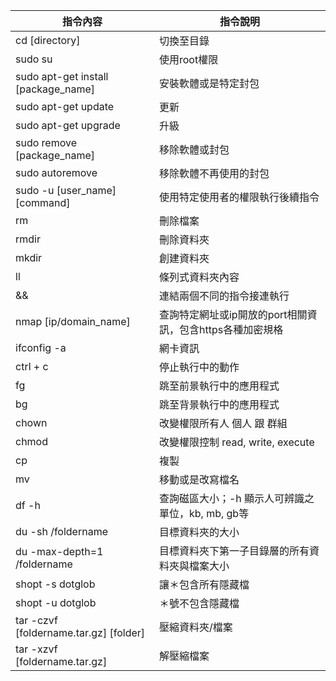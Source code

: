 | 指令內容                                   | 指令說明                               |
| -------------------------------------- | ---------------------------------- |
| cd [directory]                         | 切換至目錄                           |
| sudo su                                | 使用root權限                           |
| sudo apt-get install [package_name]    | 安裝軟體或是特定封包                         |
| sudo apt-get update                    | 更新                                 |
| sudo apt-get upgrade                   | 升級                                 |
| sudo remove [package_name]             | 移除軟體或封包                            |
| sudo autoremove                        | 移除軟體不再使用的封包                        |
| sudo -u [user_name][command]           | 使用特定使用者的權限執行後續指令                   |
| rm                                     | 刪除檔案                               |
| rmdir                                  | 刪除資料夾                              |
| mkdir                                  | 創建資料夾                              |
| ll                                     | 條列式資料夾內容                           |
| &&                                     | 連結兩個不同的指令接連執行                      |
| nmap [ip/domain_name]                  | 查詢特定網址或ip開放的port相關資訊，包含https各種加密規格 |
| ifconfig -a                            | 網卡資訊                               |
| ctrl + c                               | 停止執行中的動作                           |
| fg                                     | 跳至前景執行中的應用程式                       |
| bg                                     | 跳至背景執行中的應用程式                       |
| chown                                  | 改變權限所有人 個人 跟 群組                    |
| chmod                                  | 改變權限控制 read, write, execute        |
| cp                                     | 複製                                 |
| mv                                     | 移動或是改寫檔名                           |
| df -h                                  | 查詢磁區大小；-h 顯示人可辨識之單位，kb, mb, gb等    |
| du -sh /foldername                     | 目標資料夾的大小                           |
| du -max-depth=1 /foldername            | 目標資料夾下第一子目錄層的所有資料夾與檔案大小            |
| shopt -s dotglob                       | 讓＊包含所有隱藏檔                          |
| shopt -u dotglob                       | ＊號不包含隱藏檔                           |
| tar -czvf [foldername.tar.gz] [folder] | 壓縮資料夾/檔案                           |
| tar -xzvf [foldername.tar.gz]          | 解壓縮檔案                              |
